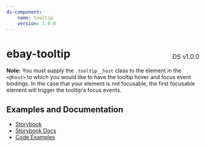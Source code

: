 ```yaml
---
ds-component:
    name: tooltip
    version: 1.0.0
---
```


<h1 style='display: flex; justify-content: space-between; align-items: center;'>
    <span>
        ebay-tooltip
    </span>
    <span style='font-weight: normal; font-size: medium; margin-bottom: -15px;'>
        DS v1.0.0
    </span>
</h1>

**Note:** You must supply the `.tooltip__host` class to the element in the `<@host>` to
which you would like to have the tooltip hover and focus event bindings. In the case that your element
is not focusable, the first focusable element will trigger the tooltip's focus events.

## Examples and Documentation

-   [Storybook](https://ebay.github.io/ebayui-core/?path=/story/notices-tips-ebay-tooltip)
-   [Storybook Docs](https://ebay.github.io/ebayui-core/?path=/docs/notices-tips-ebay-tooltip)
-   [Code Examples](https://github.com/eBay/ebayui-core/tree/master/src/components/ebay-tooltip/examples)
